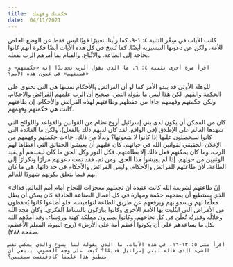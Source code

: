 ```yaml
---
title:  حكمتك وفهمك
date:  04/11/2021
---
```


كانت الآيات في سِفْر التثنية ٤: ١-٩، كما رأينا، تعبيرًا قويًا ليس فقط عن الوضع الخاص للأمة، ولكن عن دعوتها التبشيرية أيضًا. كما نُسِجَ في كل هذه الآيات أيضًا فكرة أنهم كانوا بحاجة إلى الطاعة، والاتِّباع، والقيام بما أمرهم الرب بفعله.

`اقرأ مرة أخرى تثنية ٤: ٦. ما الذي يقول الرب تحديدًا إنه «حكمتهم» و «فطنتهم» في عيون هذه الأمم؟`

للوهلة الأولى قد يبدو الأمر كما لو أن الفرائض والأحكام نفسها هي التي تحتوي على الحكمة والفهم. لكن هذا ليس ما يقوله النص. صحيح أن الرب علمهم الفرائض والاحكام، ولكن حكمتهم وفهمهم جاءا من حفظهم وطاعتهم لهذه الفرائض والأحكام. إن طاعتهم كانت هي حكمتهم وفهمهم.

كان من الممكن أن يكون لدى بني إسرائيل أروع نظام من القوانين والقواعد واللوائح التي شهدها العالم على الإطلاق (في الواقع، لقد كان لديهم ذلك بالفعل)، ولكن ما الفائدة التي كانوا سيحصلون عليها إذا كانوا لا يتبعونها؟ وبدلًا من ذلك، جاءت حكمتهم وفهمهم من الإعلان الحقيقي لقوانين الله في حياتهم. كان عليهم أن يعيشوا الحقائق التي أعطاها لهم الرب، وما كان يمكنهم فعل ذلك إلا بطاعتهم. فكل النور وكل الحق ما كان ليفيدهم أو يفيد الوثنيين من حولهم، إذا لم يعِيشوا هذا الحق. ومن ثم، فقد تمت دعوتهم مرارًا وتكرارًا إلى الطاعة، لأن طاعتهم للفرائض والأحكام، وليس الفرائض والأحكام في حد ذاتها، هي ما كان يهم فيما يتعلق بكونهم شهودًا للعالم.

«إنّ طاعتهم لشريعة الله كانت عتيدة أن تجعلهم معجزات للنجاح أمام أمم العالم. فذاك الذي يستطيع أن يمنحهم حكمة ومهارة في كل أعمال الصناعة الحاذقة كان يمكن أن يظل معلّما لهم ويسمو بهم ويرفعهم عن طريق الطاعة لنواميسه. فلو أطاعوا كانوا يُحفظون من الأمراض التي ابتُليت بها الأمم الأخرى وكانوا يبارَكون بالنشاط الفكري. وكان مجد الله وجلالُه وقدرتُه تُعلَن في كل نجاحهم. وكانوا يصيرون مملكة كهنة ورؤساء. وقد أمدّهم الله بكل ما يساعدهم على أن يكونوا أعظم أمة على الأرض» (روح النبوة، المعلم الأعظم، صفحة ٢٨٨).

`اقرأ متى ٥: ١٣-١٦. في هذه الآيات، ما الذي يقوله لنا يسوع والذي يعكس نفس الشيء الذي قاله لبني إسرائيل قديمًا؟ كيف، على وجه الخصوص، ينبغي أن ينطبق هذا علينا كأدفنتست سبتيين؟`